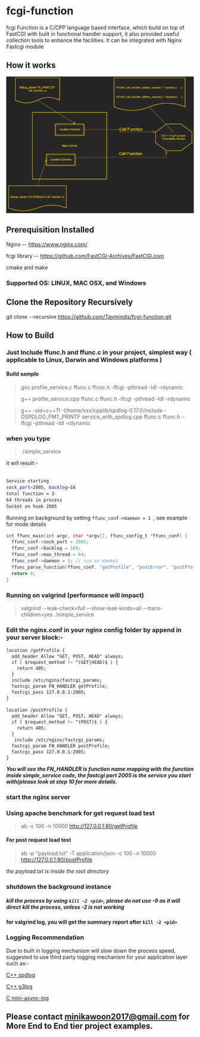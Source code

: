 # fcgi-function
fcgi Function is a C/CPP language based interface, which build on top of FastCGI with built in functional handler support, it also provided useful collection tools to enhance the facilities. It can be integrated with Nginx Fastcgi module

## How it works
![Image of architecture](/images/fcgi_func_architecture.png)


## Prerequisition Installed
Nginx -- https://www.nginx.com/

fcgi library -- https://github.com/FastCGI-Archives/FastCGI.com

cmake and make

### Supported OS: LINUX, MAC OSX, and Windows

## Clone the Repository Recursively
git clone --recursive https://github.com/Taymindis/fcgi-function.git

## How to Build

### Just Include ffunc.h and ffunc.c in your project, simplest way ( applicable to Linux, Darwin and Windows platforms )
#### Build sample 
> gcc profile_service.c ffunc.c ffunc.h -lfcgi -pthread -ldl -rdynamic

> g++ profile_service.cpp ffunc.c ffunc.h -lfcgi -pthread -ldl -rdynamic

> g++ -std=c++11 -I/home/xxx/cpplib/spdlog-0.17.0/include -DSPDLOG_FMT_PRINTF service_with_spdlog.cpp ffunc.c ffunc.h -lfcgi -pthread -ldl -rdynamic

### when you type 

> ./simple_service

it will result:-

```bash

Service starting
sock_port=2005, backlog=16
total function = 3
64 threads in process
Socket on hook 2005

```


Running on background by setting `ffunc_conf->daemon = 1 `, see example for mode details
```c
int ffunc_main(int argc, char *argv[], ffunc_config_t *ffunc_conf) {
  ffunc_conf->sock_port = 2005;
  ffunc_conf->backlog = 160;
  ffunc_conf->max_thread = 64;
  ffunc_conf->daemon = 1; // run as daemon
  ffunc_parse_function(ffunc_conf, "getProfile", "postError", "postProfile");
  return 0;
}
```

### Running on valgrind (performance will impact)
> valgrind --leak-check=full --show-leak-kinds=all --trace-children=yes ./simple_service

### Edit the nginx.conf in your nginx config folder by append in your server block:-

	location /getProfile {
      add_header Allow "GET, POST, HEAD" always;
      if ( $request_method !~ ^(GET|HEAD)$ ) {
        return 405;
      }
      include /etc/nginx/fastcgi_params;
      fastcgi_param FN_HANDLER getProfile;
      fastcgi_pass 127.0.0.1:2005;
    }

    location /postProfile {
      add_header Allow "GET, POST, HEAD" always;
      if ( $request_method !~ ^(POST)$ ) {
        return 405;
      }
       include /etc/nginx/fastcgi_params;
      fastcgi_param FN_HANDLER postProfile;
      fastcgi_pass 127.0.0.1:2005;
    }

***You will see the FN_HANDLER is function name mapping with the function inside simple_service code, the fastcgi port 2005 is the service you start with(please look at step 10 for more details.***


### start the nginx server

### Using apache benchmark for get request load test

> ab -c 100 -n 10000 http://127.0.0.1:80/getProfile


#### For post request load test

> ab -p "payload.txt" -T application/json -c 100 -n 10000 http://127.0.0.1:80/postProfile

*the payload.txt is inside the root directory*


### shutdown the background instance 

##### kill the process by using `kill -2 <pid>`, *please do not use -9 as it will direct kill the process, unless -2 is not working*
#### for valgrind log, you will get the summary report after `kill -2 <pid>` 


### Logging Recommendation
Due to built in logging mechanism will slow down the process speed, suggested to use third party logging mechanism for your application layer such as:-

[C++ spdlog](https://github.com/gabime/spdlog)

[C++ g3log](https://github.com/KjellKod/g3log)

[C mini-async-log](https://github.com/RafaGago/mini-async-log)


## Please contact minikawoon2017@gmail.com for More End to End tier project examples.
